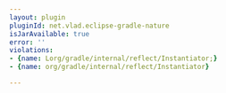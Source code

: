 ```yaml
---
layout: plugin
pluginId: net.vlad.eclipse-gradle-nature
isJarAvailable: true
error: ''
violations:
- {name: Lorg/gradle/internal/reflect/Instantiator;}
- {name: org/gradle/internal/reflect/Instantiator}

---
```

